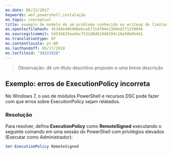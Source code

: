 ```yaml
---
ms.date: 06/12/2017
keywords: wmf,powershell,instalação
ms.topic: conceptual
title: exemplo de modelo de um problema conhecido ou writeup de limitação
ms.openlocfilehash: 453d4e40b906ebcab7314f04e138ded271338846
ms.sourcegitcommit: 54534635eedacf531d8d6344019dc16a50b8b441
ms.translationtype: HT
ms.contentlocale: pt-BR
ms.lasthandoff: 05/17/2018
ms.locfileid: "34221928"
---
```

>Observação: dê um título descritivo proposto e uma breve descrição

## <a name="example-erroneous-executionpolicy-errors"></a>Exemplo: erros de ExecutionPolicy incorreta ##
No Windows 7, o uso de módulos PowerShell e recursos DSC pode fazer com que erros sobre ExecutionPolicy sejam relatados.

### <a name="resolution"></a>Resolução

Para resolver, defina **ExecutionPolicy** como **RemoteSigned** executando o seguinte comando em uma sessão do PowerShell com privilégios elevados (Executar como Administrador):

```powershell
Set-ExecutionPolicy RemoteSigned
```
